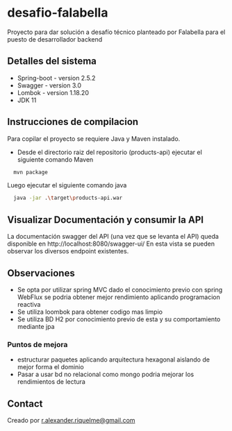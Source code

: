 # desafio-falabella
Proyecto para dar solución a desafío técnico planteado por Falabella para el puesto de desarrollador backend
## Detalles del sistema
- Spring-boot - version 2.5.2
- Swagger - version 3.0
- Lombok - version 1.18.20
- JDK 11
## Instrucciones de compilacion
Para copilar el proyecto se requiere Java y Maven instalado.

- Desde el directorio raiz del repositorio (products-api) ejecutar el siguiente comando Maven
```bash
  mvn package
```
Luego ejecutar el siguiente comando java
```bash
  java -jar .\target\products-api.war
```
## Visualizar Documentación y consumir la API
La documentación swagger del API (una vez que se levanta el API) queda disponible en 
  http://localhost:8080/swagger-ui/
En esta vista se pueden observar los diversos endpoint existentes.

## Observaciones
- Se opta por utilizar spring MVC dado el conocimiento previo con spring WebFlux se podria obtener mejor rendimiento aplicando programacion reactiva 
- Se utiliza loombok para obtener codigo mas limpio
- Se utiliza BD H2 por conocimiento previo de esta y su comportamiento mediante jpa 

### Puntos de mejora
- estructurar paquetes aplicando arquitectura hexagonal aislando de mejor forma el dominio 
- Pasar a usar bd no relacional como mongo podria mejorar los rendimientos de lectura


## Contact
Creado por r.alexander.riquelme@gmail.com